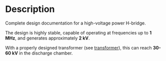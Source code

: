 # Description

Complete design documentation for a high-voltage power H-bridge.

The design is highly stable, capable of operating at frequencies up to **1 MHz**, and generates approximately **2 kV**. 

With a properly designed transformer (see [transformer](/power_electronics/transformer/)), this can reach **30-60 kV** in the discharge chamber.
